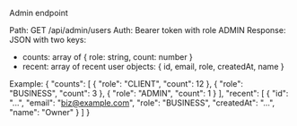 Admin endpoint

Path: GET /api/admin/users
Auth: Bearer token with role ADMIN
Response: JSON with two keys:
- counts: array of { role: string, count: number }
- recent: array of recent user objects: { id, email, role, createdAt, name }

Example:
{
  "counts": [ { "role": "CLIENT", "count": 12 }, { "role": "BUSINESS", "count": 3 }, { "role": "ADMIN", "count": 1 } ],
  "recent": [ { "id": "...", "email": "biz@example.com", "role": "BUSINESS", "createdAt": "...", "name": "Owner" } ]
}
